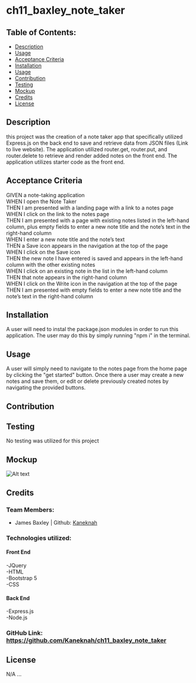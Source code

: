 # ch11_baxley_note_taker

## Table of Contents:

- [Description](#description)
- [Usage](#usage)
- [Acceptance Criteria](#acceptance-criteria)
- [Installation](#installation)
- [Usage](#usage)
- [Contribution](#contribution)
- [Testing](#testing)
- [Mockup](#mockup)
- [Credits](#credits)
- [License](#license)

## Description

this project was the creation of a note taker app that specifically utilized Express.js on the back end to save and retrieve data from JSON files (Link to live website). The application utilized router.get, router.put, and router.delete to retrieve and render added notes on the front end. The application utilizes starter code as the front end.

## Acceptance Criteria

GIVEN a note-taking application <br>
WHEN I open the Note Taker<br>
THEN I am presented with a landing page with a link to a notes page<br>
WHEN I click on the link to the notes page<br>
THEN I am presented with a page with existing notes listed in the left-hand column, plus empty fields to enter a new note title and the note’s text in the right-hand column<br>
WHEN I enter a new note title and the note’s text<br>
THEN a Save icon appears in the navigation at the top of the page<br>
WHEN I click on the Save icon<br>
THEN the new note I have entered is saved and appears in the left-hand column with the other existing notes<br>
WHEN I click on an existing note in the list in the left-hand column<br>
THEN that note appears in the right-hand column<br>
WHEN I click on the Write icon in the navigation at the top of the page<br>
THEN I am presented with empty fields to enter a new note title and the note’s text in the right-hand column<br>

## Installation

A user will need to instal the package.json modules in order to run this application. The user may do this by simply running "npm i" in the terminal.

## Usage

A user will simply need to navigate to the notes page from the home page by clicking the "get started" button. Once there a user may create a new notes and save them, or edit or delete previously created notes by navigating the provided buttons.

## Contribution

## Testing

No testing was utilized for this project

## Mockup

![Alt text](./public/css/assets/Screen%20Shot%202023-02-19%20at%204.08.58%20PM.png)

## Credits

### Team Members:

- James Baxley | Github: [Kaneknah](https://github.com/Kaneknah)

### Technologies utilized:

#### Front End

-JQuery<br>
-HTML<br>
-Bootstrap 5 <br>
-CSS<br>

#### Back End

-Express.js<br>
-Node.js<br>

### GitHub Link: <https://github.com/Kaneknah/ch11_baxley_note_taker>

## License

N/A
...
